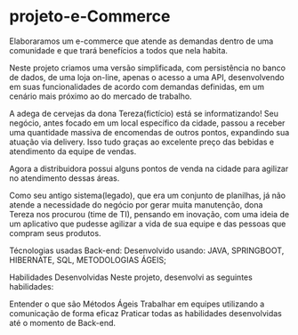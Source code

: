 # projeto-e-Commerce
Elaboraramos um e-commerce que atende as demandas dentro de uma comunidade e que trará benefícios a todos que nela habita.

Neste projeto criamos uma versão simplificada, com persistência no banco de dados, de uma loja on-line, apenas o acesso a uma API, desenvolvendo em suas funcionalidades de acordo com demandas definidas, em um cenário mais próximo ao do mercado de trabalho.

A adega de cervejas da dona Tereza(fictício) está se informatizando! Seu negócio, antes focado em um local específico da cidade, passou a receber uma quantidade massiva de encomendas de outros pontos, expandindo sua atuação via delivery. Isso tudo graças ao excelente preço das bebidas e atendimento da equipe de vendas.

Agora a distribuidora possui alguns pontos de venda na cidade para agilizar no atendimento dessas áreas.

Como seu antigo sistema(legado), que era um conjunto de planilhas, já não atende a necessidade do negócio por gerar muita manutenção, dona Tereza nos procurou (time de TI), pensando em inovação, com uma ideia de um aplicativo que pudesse agilizar a vida de sua equipe e das pessoas que compram seus produtos.

Técnologias usadas
Back-end:
Desenvolvido usando: JAVA, SPRINGBOOT, HIBERNATE, SQL, METODOLOGIAS ÁGEIS;

Habilidades Desenvolvidas
Neste projeto, desenvolvi as seguintes habilidades:

Entender o que são Métodos Ágeis
Trabalhar em equipes utilizando a comunicação de forma eficaz
Praticar todas as habilidades desenvolvidas até o momento de Back-end.
